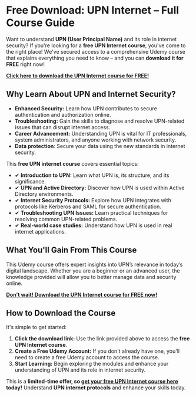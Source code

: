 # Free Download: UPN Internet – Full Course Guide

Want to understand **UPN (User Principal Name)** and its role in internet security? If you're looking for a **free UPN Internet course**, you've come to the right place! We've secured access to a comprehensive Udemy course that explains everything you need to know – and you can **download it for FREE** right now!

[**Click here to download the UPN Internet course for FREE!**](https://udemywork.com/upn-internet)

## Why Learn About UPN and Internet Security?

*   **Enhanced Security:** Learn how UPN contributes to secure authentication and authorization online.
*   **Troubleshooting:** Gain the skills to diagnose and resolve UPN-related issues that can disrupt internet access.
*   **Career Advancement:** Understanding UPN is vital for IT professionals, system administrators, and anyone working with network security.
*   **Data protection**: Secure your data using the new standards in internet security.

This **free UPN internet course** covers essential topics:

*   ✔ **Introduction to UPN:** Learn what UPN is, its structure, and its significance.
*   ✔ **UPN and Active Directory:** Discover how UPN is used within Active Directory environments.
*   ✔ **Internet Security Protocols:** Explore how UPN integrates with protocols like Kerberos and SAML for secure authentication.
*   ✔ **Troubleshooting UPN Issues:** Learn practical techniques for resolving common UPN-related problems.
*   ✔ **Real-world case studies:** Understand how UPN is used in real internet applications.

## What You'll Gain From This Course

This Udemy course offers expert insights into UPN’s relevance in today’s digital landscape. Whether you are a beginner or an advanced user, the knowledge provided will allow you to better manage data and security online.

[**Don't wait! Download the UPN Internet course for FREE now!**](https://udemywork.com/upn-internet)

## How to Download the Course

It's simple to get started:

1.  **Click the download link:** Use the link provided above to access the **free UPN Internet course**.
2.  **Create a Free Udemy Account:** If you don't already have one, you'll need to create a free Udemy account to access the course.
3.  **Start Learning:** Begin exploring the modules and enhance your understanding of UPN and its role in internet security.

This is a **limited-time offer, so [get your free UPN Internet course here](https://udemywork.com/upn-internet) today!** Understand **UPN internet protocols** and enhance your skills today.
